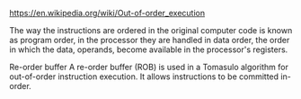 
https://en.wikipedia.org/wiki/Out-of-order_execution

The way the instructions are ordered in the original computer code is known as program order, in the processor they are handled in data order, the order in which the data, operands, become available in the processor's registers. 

Re-order buffer
A re-order buffer (ROB) is used in a Tomasulo algorithm for out-of-order instruction execution. It allows instructions to be committed in-order.
